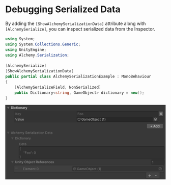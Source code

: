 # Debugging Serialized Data

By adding the `[ShowAlchemySerializationData]` attribute along with `[AlchemySerialize]`, you can inspect serialized data from the Inspector.

```cs
using System;
using System.Collections.Generic;
using UnityEngine;
using Alchemy.Serialization;

[AlchemySerialize]
[ShowAlchemySerializationData]
public partial class AlchemySerializationExample : MonoBehaviour
{
    [AlchemySerializeField, NonSerialized]
    public Dictionary<string, GameObject> dictionary = new();
}
```

![img](../../images/img-show-serialization-data.png)

